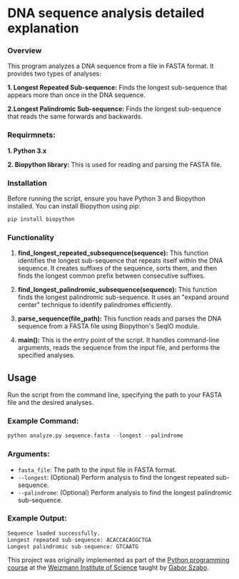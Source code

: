 # DNA sequence analysis detailed explanation

###  Overview
This program analyzes a DNA sequence from a file in FASTA format. It provides two types of analyses:

**1.  Longest Repeated Sub-sequence:** Finds the longest sub-sequence that appears more than once in the DNA sequence.
  
**2.Longest Palindromic Sub-sequence:** Finds the longest sub-sequence that reads the same forwards and backwards.


###  Requirmnets:
**1. Python 3.x**

**2. Biopython library:** This is used for reading and parsing the FASTA file.

### Installation
Before running the script, ensure you have Python 3 and Biopython installed. You can install Biopython using pip:
   ``` python
pip install biopython
```
### Functionality
1.  **find_longest_repeated_subsequence(sequence):**
This function identifies the longest sub-sequence that repeats itself within the DNA sequence.
It creates suffixes of the sequence, sorts them, and then finds the longest common prefix between consecutive suffixes.

2.  **find_longest_palindromic_subsequence(sequence):**
This function finds the longest palindromic sub-sequence.
It uses an "expand around center" technique to identify palindromes efficiently.

3.  **parse_sequence(file_path):**
This function reads and parses the DNA sequence from a FASTA file using Biopython's SeqIO module.

4.  **main():**
This is the entry point of the script. It handles command-line arguments, reads the sequence from the input file, and performs the specified analyses.

## Usage
Run the script from the command line, specifying the path to your FASTA file and the desired analyses.

 ### Example Command:
  ```python
 python analyze.py sequence.fasta --longest --palindrome
```
### Arguments:
* `fasta_file`: The path to the input file in FASTA format.
* `--longest`: (Optional) Perform analysis to find the longest repeated sub-sequence.
* `--palindrome`: (Optional) Perform analysis to find the longest palindromic sub-sequence.

### Example Output:
   ```python
Sequence loaded successfully.
Longest repeated sub-sequence: ACACCACAGGCTGA
Longest palindromic sub-sequence: GTCAATG
```



This project was originally implemented as part of the [Python programming course](https://github.com/szabgab/wis-python-course-2024-04) at the [Weizmann Institute of Science](https://www.weizmann.ac.il/) taught by [Gabor Szabo](https://szabgab.com/).
